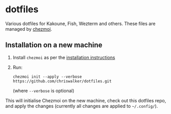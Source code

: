 # dotfiles
Various dotfiles for Kakoune, Fish, Wezterm and others. These files are managed by [chezmoi](https://www.chezmoi.io/).

## Installation on a new machine
1. Install `chezmoi` as per the [installation instructions](https://www.chezmoi.io/install/)
2. Run:

   ```shell
   chezmoi init --apply --verbose https://github.com/chriswalker/dotfiles.git
   ```
   (where `--verbose` is optional)

This will initialise Chezmoi on the new machine, check out this dotfiles repo, and apply the changes (currently all changes are applied to `~/.config/`).

